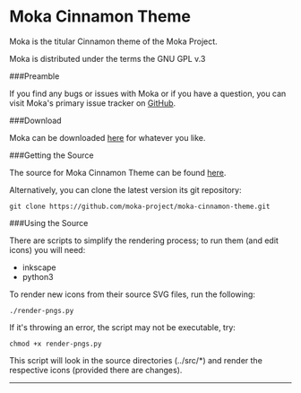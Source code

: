 Moka Cinnamon Theme
======================

Moka is the titular Cinnamon theme of the Moka Project.

Moka is distributed under the terms the GNU GPL v.3

###Preamble

If you find any bugs or issues with Moka or if you have a question, you can visit Moka's primary issue tracker on [GitHub](https://github.com/moka-project/moka-cinnamon-theme/issues).

###Download

Moka can be downloaded [here](http://www.mokaproject.com/moka-cinnamon-theme/#download) for whatever you like.

###Getting the Source

The source for Moka Cinnamon Theme can be found [here](https://github.com/moka-project/moka-cinnamon-theme).

Alternatively, you can clone the latest version its git repository:

    git clone https://github.com/moka-project/moka-cinnamon-theme.git

###Using the Source

There are scripts to simplify the rendering process; to run them (and edit icons) you will need:

 * inkscape
 * python3

To render new icons from their source SVG files, run the following:

    ./render-pngs.py

If it's throwing an error, the script may not be executable, try:
	
	chmod +x render-pngs.py

This script will look in the source directories (../src/*) and render the respective icons (provided there are changes).

-----------